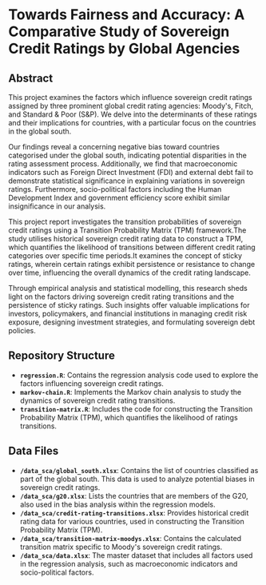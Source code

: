 # Towards Fairness and Accuracy: A Comparative Study of Sovereign Credit Ratings by Global Agencies

## Abstract

This project examines the factors which influence sovereign credit ratings assigned by three prominent global credit rating agencies: Moody's, Fitch, and Standard & Poor (S&P). We delve into the determinants of these ratings and their implications for countries, with a particular focus on the countries in the global south.

Our findings reveal a concerning negative bias toward countries categorised under the global south, indicating potential disparities in the rating assessment process. Additionally, we find that macroeconomic indicators such as Foreign Direct Investment (FDI) and external debt fail to demonstrate statistical significance in explaining variations in sovereign ratings. Furthermore, socio-political factors including the Human Development Index and government efficiency score exhibit similar insignificance in our analysis.

This project report investigates the transition probabilities of sovereign credit ratings using a Transition Probability Matrix (TPM) framework.The study utilises historical sovereign credit rating data to construct a TPM, which quantifies the likelihood of transitions between different credit rating categories over specific time periods.It examines the concept of sticky ratings, wherein certain ratings exhibit persistence or resistance to change over time, influencing the overall dynamics of the credit rating landscape.

Through empirical analysis and statistical modelling, this research sheds light on the factors driving sovereign credit rating transitions and the persistence of sticky ratings. Such insights offer valuable implications for investors, policymakers, and financial institutions in managing credit risk exposure, designing investment strategies, and formulating sovereign debt policies.

## Repository Structure

- **`regression.R`**: Contains the regression analysis code used to explore the factors influencing sovereign credit ratings.
- **`markov-chain.R`**: Implements the Markov chain analysis to study the dynamics of sovereign credit rating transitions.
- **`transition-matrix.R`**: Includes the code for constructing the Transition Probability Matrix (TPM), which quantifies the likelihood of ratings transitions.

## Data Files

- **`/data_sca/global_south.xlsx`**: Contains the list of countries classified as part of the global south. This data is used to analyze potential biases in sovereign credit ratings.
- **`/data_sca/g20.xlsx`**: Lists the countries that are members of the G20, also used in the bias analysis within the regression models.
- **`/data_sca/credit-rating-transitions.xlsx`**: Provides historical credit rating data for various countries, used in constructing the Transition Probability Matrix (TPM).
- **`/data_sca/transition-matrix-moodys.xlsx`**: Contains the calculated transition matrix specific to Moody's sovereign credit ratings.
- **`/data_sca/data.xlsx`**: The master dataset that includes all factors used in the regression analysis, such as macroeconomic indicators and socio-political factors.
